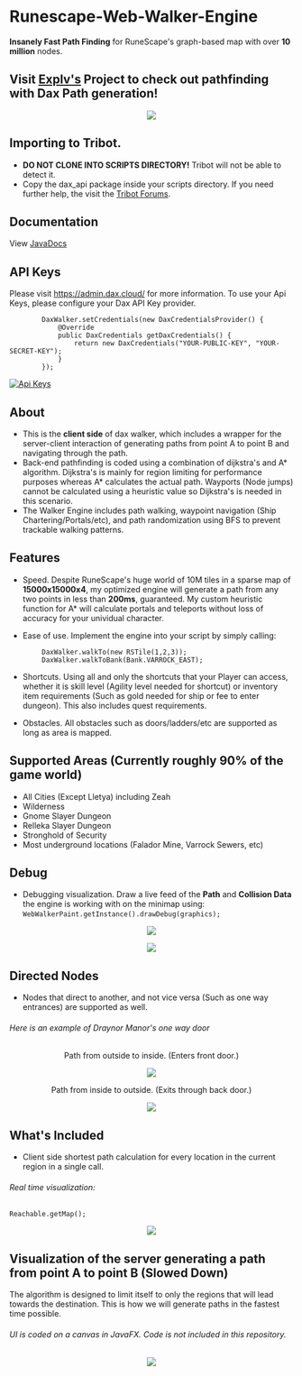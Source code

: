 # Runescape-Web-Walker-Engine
**Insanely Fast Path Finding** for RuneScape's graph-based map with over **10 million** nodes.

## Visit **[Explv's](https://explv.github.io/)** Project to check out pathfinding with Dax Path generation!
<p align="center">
  <img src="https://i.imgur.com/Haf7BNb.gif"/>
</p>

## Importing to Tribot.
- **DO NOT CLONE INTO SCRIPTS DIRECTORY!** Tribot will not be able to detect it.
- Copy the dax_api package inside your scripts directory. If you need further help, the visit the [Tribot Forums](https://tribot.org/forums/topic/68923-universal-web-walker-open-source/). 

## Documentation
View [JavaDocs](https://itsdax.github.io/Runescape-Web-Walker-Engine/)

## API Keys
Please visit https://admin.dax.cloud/ for more information. To use your Api Keys, please configure your Dax API Key provider.
```java8
        DaxWalker.setCredentials(new DaxCredentialsProvider() {
            @Override
            public DaxCredentials getDaxCredentials() {
                return new DaxCredentials("YOUR-PUBLIC-KEY", "YOUR-SECRET-KEY");
            }
        });
```
[![Api Keys](https://i.imgur.com/Qwc0115.png)](https://admin.dax.cloud)

## About
- This is the **client side** of dax walker, which includes a wrapper for the server-client interaction of generating paths from point A to point B and navigating through the path.
- Back-end pathfinding is coded using a combination of dijkstra's and A\* algorithm. Dijkstra's is mainly for region limiting for performance purposes whereas A\* calculates the actual path. Wayports (Node jumps) cannot be calculated using a heuristic value so Dijkstra's is needed in this scenario.
- The Walker Engine includes path walking, waypoint navigation (Ship Chartering/Portals/etc), and path randomization using BFS to prevent trackable walking patterns.


## Features
- Speed. Despite RuneScape's huge world of 10M tiles in a sparse map of **15000x15000x4**, my optimized engine will generate a path from any two points in less than **200ms**, guaranteed. My custom heuristic function for A* will calculate portals and teleports without loss of accuracy for your unividual character.

- Ease of use. Implement the engine into your script by simply calling:
```java8
        DaxWalker.walkTo(new RSTile(1,2,3));
        DaxWalker.walkToBank(Bank.VARROCK_EAST);
```

- Shortcuts. Using all and only the shortcuts that your Player can access, whether it is skill level (Agility level needed for shortcut) or inventory item requirements (Such as gold needed for ship or fee to enter dungeon). This also includes quest requirements.

- Obstacles. All obstacles such as doors/ladders/etc are supported as long as area is mapped.

## Supported Areas (Currently roughly 90% of the game world)
- All Cities (Except Lletya) including Zeah
- Wilderness
- Gnome Slayer Dungeon
- Relleka Slayer Dungeon
- Stronghold of Security
- Most underground locations (Falador Mine, Varrock Sewers, etc)


## Debug
- Debugging visualization. Draw a live feed of the **Path** and **Collision Data** the engine is working with on the minimap using:
      ```
      WebWalkerPaint.getInstance().drawDebug(graphics);
      ```
      
<p align="center">
  <img src="http://i.imgur.com/17hx5iK.png"/>
</p>

<p align="center">
  <img src="http://i.imgur.com/gLMRq0O.png"/>
</p>

## Directed Nodes
- Nodes that direct to another, and not vice versa (Such as one way entrances) are supported as well.

###### Here is an example of Draynor Manor's one way door

<p align="center">Path from outside to inside. (Enters front door.)
<p align="center">
      <img src="http://i.imgur.com/2B2MyZ8.png"/>
</p>

<p align="center">Path from inside to outside. (Exits through back door.)
<p align="center">
<img src="http://i.imgur.com/Ne2Ydy1.png"/>
</p>

## What's Included
- Client side shortest path calculation for every location in the current region in a single call.

###### Real time visualization:

  ```java8
  Reachable.getMap();
  ```
<p align="center">
  <img src="https://i.imgur.com/4hZi3eM.gif"/>
</p>

## Visualization of the server generating a path from point A to point B (Slowed Down)
The algorithm is designed to limit itself to only the regions that will lead towards the destination. This is how we will generate paths in the fastest time possible.
###### UI is coded on a canvas in JavaFX. Code is not included in this repository.

<p align="center">
  <img src="http://i.imgur.com/ZD7hKWZ.gif"/>
</p>
